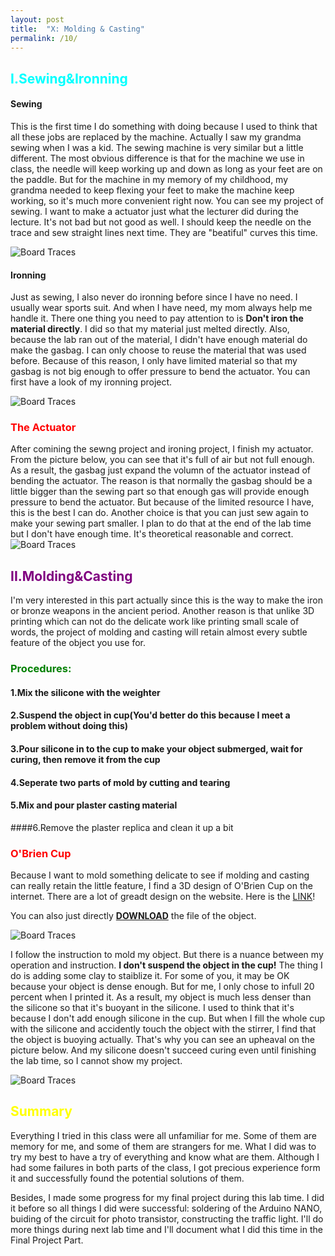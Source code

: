 ```yaml
---
layout: post
title:  "X: Molding & Casting"
permalink: /10/
---
```


<h2 style="color:Aqua;"> I.Sewing&Ironning</h2>

#### Sewing

This is the first time I do something with doing because I used to think that all these jobs are replaced by the machine. Actually I saw my grandma sewing when I was a kid. The sewing machine is very similar but a little different. The most obvious difference is that for the machine we use in class, the needle will keep working up and down as long as your feet are on the paddle. But for the machine in my memory of my childhood, my grandma needed to keep flexing your feet to make the machine keep working, so it's much more convenient right now. You can see my project of sewing. I want to make a actuator just what the lecturer did during the lecture. It's not bad but not good as well. I should keep the needle on the trace and sew straight lines next time. They are "beatiful" curves this time. 

<img src="b.jpeg" alt="Board Traces">

#### Ironning

Just as sewing, I also never do ironning before since I have no need. I usually wear sports suit. And when I have need, my mom always help me handle it. There one thing you need to pay attention to is **Don't iron the material directly**. I did so that my material just melted directly. Also, because the lab ran out of the material, I didn't have enough material do make the gasbag. I can only choose to reuse the material that was used before. Because of this reason, I only have limited material so that my gasbag is not big enough to offer pressure to bend the actuator. You can first have a look of my ironning project.

<img src="a.jpeg" alt="Board Traces">

<h3 style="color:Red;"> The Actuator</h3>
After comining the sewng project and ironing project, I finish my actuator. From the picture below, you can see that it's full of air but not full enough. As a result, the gasbag just expand the volumn of the actuator instead of bending the actuator. The reason is that normally the gasbag should be a little bigger than the sewing part so that enough gas will provide enough pressure to bend the actuator. But because of the limited resource I have, this is the best I can do. Another choice is that you can just sew again to make your sewing part smaller. I plan to do that at the end of the lab time but I don't have enough time. It's theoretical reasonable and correct.

<img src="e.jpeg" alt="Board Traces">

<h2 style="color:Purple;"> II.Molding&Casting</h2>

I'm very interested in this part actually since this is the way to make the iron or bronze weapons in the ancient period. Another reason is that unlike 3D printing which can not do the delicate work like printing small scale of words, the project of molding and casting will retain almost every subtle feature of the object you use for.

<h3 style="color:Green;"> Procedures:</h3>

#### 1.Mix the silicone with the weighter

#### 2.Suspend the object in cup(You'd better do this because I meet a problem without doing this)

#### 3.Pour silicone in to the cup to make your object submerged, wait for curing, then remove it from the cup

#### 4.Seperate two parts of mold by cutting and tearing

#### 5.Mix and pour plaster casting material

####6.Remove the plaster replica and clean it up a bit

<h3 style="color:Red;"> O'Brien Cup</h3>

Because I want to mold something delicate to see if molding and casting can really retain the little feature, I find a 3D design of O'Brien Cup on the internet. There are a lot of greadt design on the website. Here is the <a href="https://www.thingiverse.com/">LINK<a>!

You can also just directly <a href='nba.gcode' download>**DOWNLOAD**</a> the file of the object.

<img src="c.jpeg" alt="Board Traces">

I follow the instruction to mold my object. But there is a nuance between my operation and instruction. **I don't suspend the object in the cup!** The thing I do is adding some clay to staiblize it. For some of you, it may be OK because your object is dense enough. But for me, I only chose to infull 20 percent when I printed it. As a result, my object is much less denser than the silicone so that it's buoyant in the silicone. I used to think that it's because I don't add enough silicone in the cup. But when I fill the whole cup with the silicone and accidently touch the object with the stirrer, I find that the object is buoying actually. That's why you can see an upheaval on the picture below. And my silicone doesn't succeed curing even until finishing the lab time, so I cannot show my project.

<img src="d.jpeg" alt="Board Traces">

<h2 style="color:Yellow;"> Summary</h2>
Everything I tried in this class were all unfamiliar for me. Some of them are memory for me, and some of them are strangers for me. What I did was to try my best to have a try of everything and know what are them. Although I had some failures in both parts of the class, I got precious experience form it and successfully found the potential solutions of them.

Besides, I made some progress for my final project during this lab time. I did it before so all things I did were successful: soldering of the Arduino NANO, buiding of the circuit for photo transistor, constructing the traffic light. I'll do more things during next lab time and I'll document what I did this time in the Final Project Part.




